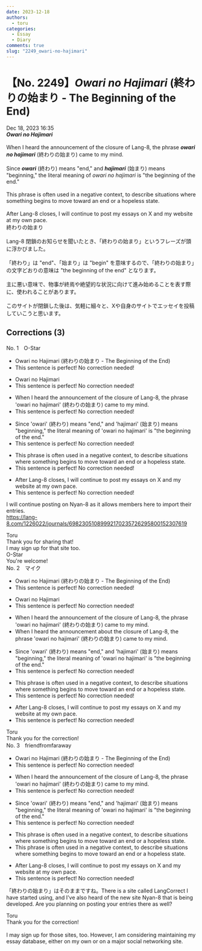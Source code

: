 ```yaml
---
date: 2023-12-18
authors:
  - toru
categories:
  - Essay
  - Diary
comments: true
slug: "2249_owari-no-hajimari"
---
```


# 【No. 2249】<strong><em>Owari no Hajimari</em></strong> (終わりの始まり - The Beginning of the End)
<div class="date">Dec 18, 2023 16:35</div>
<div id="post"><div id="body_show_ori">
<strong><em>Owari no Hajimari</em></strong><br/><br/>When I heard the announcement of the closure of Lang-8, the phrase <strong><em>owari no hajimari</em></strong> (終わりの始まり) came to my mind.<br/><br/>Since <strong><em>owari</em></strong> (終わり) means "end," and <strong><em>hajimari</em></strong> (始まり) means "beginning," the literal meaning of <em>owari no hajimari</em> is "the beginning of the end."<br/><br/>This phrase is often used in a negative context, to describe situations where something begins to move toward an end or a hopeless state.<br/><br/>After Lang-8 closes, I will continue to post my essays on X and my website at my own pace.
</div></div>

<!-- more -->

<div id="post_ja"><div id="body_show_mo">
終わりの始まり<br/><br/>Lang-8 閉鎖のお知らせを聞いたとき、「終わりの始まり」というフレーズが頭に浮かびました。<br/><br/>「終わり」は "end"、「始まり」は "begin" を意味するので、「終わりの始まり」の文字どおりの意味は "the beginning of the end" となります。<br/><br/>主に悪い意味で、物事が終焉や絶望的な状況に向けて進み始めることを表す際に、使われることがあります。<br/><br/>このサイトが閉鎖した後は、気軽に細々と、Xや自身のサイトでエッセイを投稿していこうと思います。
</div></div>

## Corrections (3)
<div id="block"><div class="first_name"> No. 1　<span class="just_name">O-Star</span></div><div id="block2">
<ul class="correction_field">
<li class="incorrect">Owari no Hajimari (終わりの始まり - The Beginning of the End)</li>
<li class="corrected perfect">This sentence is perfect! No correction needed!</li>
</ul>
<ul class="correction_field">
<li class="incorrect">Owari no Hajimari</li>
<li class="corrected perfect">This sentence is perfect! No correction needed!</li>
</ul>
<ul class="correction_field">
<li class="incorrect">When I heard the announcement of the closure of Lang-8, the phrase 'owari no hajimari' (終わりの始まり) came to my mind.</li>
<li class="corrected perfect">This sentence is perfect! No correction needed!</li>
</ul>
<ul class="correction_field">
<li class="incorrect">Since 'owari' (終わり) means "end," and 'hajimari' (始まり) means "beginning," the literal meaning of 'owari no hajimari' is "the beginning of the end."</li>
<li class="corrected perfect">This sentence is perfect! No correction needed!</li>
</ul>
<ul class="correction_field">
<li class="incorrect">This phrase is often used in a negative context, to describe situations where something begins to move toward an end or a hopeless state.</li>
<li class="corrected perfect">This sentence is perfect! No correction needed!</li>
</ul>
<ul class="correction_field">
<li class="incorrect">After Lang-8 closes, I will continue to post my essays on X and my website at my own pace.</li>
<li class="corrected perfect">This sentence is perfect! No correction needed!</li>
</ul>
<p class="comment_small">
 I will continue posting on Nyan-8 as it allows members here to import their entries.
 <br/>
 <a href="https://lang-8.com/1226022/journals/69823051089992170235726295800152307619" target="_blank">
  https://lang-8.com/1226022/journals/69823051089992170235726295800152307619
 </a>
</p>

</div><div class="name"><span class="just_name">Toru</span><br>
Thank you for sharing that!<br/>I may sign up for that site too.
</div>
<div class="name"><span class="just_name">O-Star</span><br>
You're welcome!
</div>
</div>
<div id="block"><div class="first_name"> No. 2　<span class="just_name">マイク</span></div><div id="block2">
<ul class="correction_field">
<li class="incorrect">Owari no Hajimari (終わりの始まり - The Beginning of the End)</li>
<li class="corrected perfect">This sentence is perfect! No correction needed!</li>
</ul>
<ul class="correction_field">
<li class="incorrect">Owari no Hajimari</li>
<li class="corrected perfect">This sentence is perfect! No correction needed!</li>
</ul>
<ul class="correction_field">
<li class="incorrect">When I heard the announcement of the closure of Lang-8, the phrase 'owari no hajimari' (終わりの始まり) came to my mind.</li>
<li class="corrected correct">
When I heard the announcement <span class="f_blue">about</span> the closure of Lang-8, the phrase 'owari no hajimari' (終わりの始まり) came to my mind.
</li>
</ul>
<ul class="correction_field">
<li class="incorrect">Since 'owari' (終わり) means "end," and 'hajimari' (始まり) means "beginning," the literal meaning of 'owari no hajimari' is "the beginning of the end."</li>
<li class="corrected perfect">This sentence is perfect! No correction needed!</li>
</ul>
<ul class="correction_field">
<li class="incorrect">This phrase is often used in a negative context, to describe situations where something begins to move toward an end or a hopeless state.</li>
<li class="corrected perfect">This sentence is perfect! No correction needed!</li>
</ul>
<ul class="correction_field">
<li class="incorrect">After Lang-8 closes, I will continue to post my essays on X and my website at my own pace.</li>
<li class="corrected perfect">This sentence is perfect! No correction needed!</li>
</ul>
</div><div class="name"><span class="just_name">Toru</span><br>
Thank you for the correction!
</div>
</div>
<div id="block"><div class="first_name"> No. 3　<span class="just_name">friendfromfaraway</span></div><div id="block2">
<ul class="correction_field">
<li class="incorrect">Owari no Hajimari (終わりの始まり - The Beginning of the End)</li>
<li class="corrected perfect">This sentence is perfect! No correction needed!</li>
</ul>
<ul class="correction_field">
<li class="incorrect">When I heard the announcement of the closure of Lang-8, the phrase 'owari no hajimari' (終わりの始まり) came to my mind.</li>
<li class="corrected perfect">This sentence is perfect! No correction needed!</li>
</ul>
<ul class="correction_field">
<li class="incorrect">Since 'owari' (終わり) means "end," and 'hajimari' (始まり) means "beginning," the literal meaning of 'owari no hajimari' is "the beginning of the end."</li>
<li class="corrected perfect">This sentence is perfect! No correction needed!</li>
</ul>
<ul class="correction_field">
<li class="incorrect">This phrase is often used in a negative context, to describe situations where something begins to move toward an end or a hopeless state.</li>
<li class="corrected correct">
This phrase is often used in a negative context<span class="sline">, </span>to describe situations where something begins to move toward an end or a hopeless state.
</li>
</ul>
<ul class="correction_field">
<li class="incorrect">After Lang-8 closes, I will continue to post my essays on X and my website at my own pace.</li>
<li class="corrected perfect">This sentence is perfect! No correction needed!</li>
</ul>
<p class="comment_small">
 「終わりの始まり」はそのままですね。There is a site called LangCorrect I have started using, and I've also heard of the new site Nyan-8 that is being developed. Are you planning on posting your entries there as well?
</p>

</div><div class="name"><span class="just_name">Toru</span><br>
Thank you for the correction!<br/><br/>I may sign up for those sites, too. However, I am considering maintaining my essay database, either on my own or on a major social networking site.
</div>
</div>
